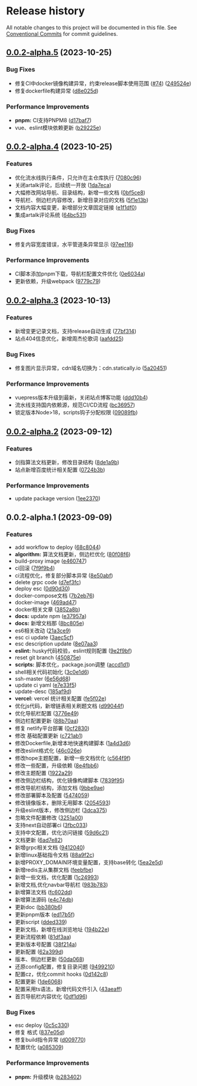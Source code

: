 # Release history

All notable changes to this project will be documented in this file. See [Conventional Commits](https://conventionalcommits.org) for commit guidelines.

<!-- #region recent-alpha -->

## [0.0.2-alpha.5](https://github.com/142vip/JavaScriptCollection/compare/v0.0.2-alpha.4...v0.0.2-alpha.5) (2023-10-25)


### Bug Fixes

* 修复CI中docker镜像构建异常，约束release脚本使用范围 ([#74](https://github.com/142vip/JavaScriptCollection/issues/74)) ([249524e](https://github.com/142vip/JavaScriptCollection/commit/249524e50ba74694f9eebd0dd4cf11b27393aec7))
* 修复dockerfile构建异常 ([d8e025d](https://github.com/142vip/JavaScriptCollection/commit/d8e025ded69b6de9bd93d8f6677b86a712768c37))


### Performance Improvements

* **pnpm:** CI支持PNPM8 ([d17baf7](https://github.com/142vip/JavaScriptCollection/commit/d17baf7642ee91709ea2e83dd51d95089dffe89e))
* vue、eslint模块依赖更新 ([b29225e](https://github.com/142vip/JavaScriptCollection/commit/b29225e8ef0e3763cfee8d4fbdc36ea6595626de))

## [0.0.2-alpha.4](https://github.com/142vip/JavaScriptCollection/compare/v0.0.2-alpha.3...v0.0.2-alpha.4) (2023-10-25)


### Features

* 优化流水线执行条件，只允许在主仓库执行 ([7080c96](https://github.com/142vip/JavaScriptCollection/commit/7080c96afa67535e986baef9693f6447d79be350))
* 关闭artalk评论，后续统一开放 ([1da7eca](https://github.com/142vip/JavaScriptCollection/commit/1da7ecad8d62bd27919c6aec7e390227864dd878))
* 大幅修改网站导航、目录结构，新增一些文档 ([0bf5ce8](https://github.com/142vip/JavaScriptCollection/commit/0bf5ce88fbedc42143d46404cf6cfa8ab2b0d2cd))
* 导航栏、侧边栏内容修改，新增目录对应的文档 ([5f1e13b](https://github.com/142vip/JavaScriptCollection/commit/5f1e13b3bb1c3978831a6119a006b5db9e39ed90))
* 文档内容大幅变更，新增部分文章固定链接 ([e1f1df0](https://github.com/142vip/JavaScriptCollection/commit/e1f1df06a22ac3fe4c329acefca035b914542346))
* 集成artalk评论系统 ([64bc531](https://github.com/142vip/JavaScriptCollection/commit/64bc5319e2d73d9c9047e823ed0edcea2358554b))


### Bug Fixes

* 修复内容宽度错误，水平管道条异常显示 ([97ee116](https://github.com/142vip/JavaScriptCollection/commit/97ee116c654597cdcf06b3f62c940f371422d193))


### Performance Improvements

* CI脚本添加pnpm下载，导航栏配置文件优化 ([0e6034a](https://github.com/142vip/JavaScriptCollection/commit/0e6034a286cb3c5362df4440562cf1d0ddf03d06))
* 更新依赖，升级webpack ([9779c79](https://github.com/142vip/JavaScriptCollection/commit/9779c79b9b6869fc8d8d2b03e8b3e3599f46868a))

## [0.0.2-alpha.3](https://github.com/142vip/JavaScriptCollection/compare/v0.0.2-alpha.2...v0.0.2-alpha.3) (2023-10-13)


### Features

* 新增变更记录文档，支持release自动生成 ([77bf314](https://github.com/142vip/JavaScriptCollection/commit/77bf314d715a7b01cd8fe90e1691a9b13d192b68))
* 站点404信息优化，新增周杰伦歌词 ([aafdd25](https://github.com/142vip/JavaScriptCollection/commit/aafdd25f0726ce730e463529739eaf6bedda30c6))


### Bug Fixes

* 修复图片显示异常，cdn域名切换为：cdn.statically.io ([5a20451](https://github.com/142vip/JavaScriptCollection/commit/5a204516805dc1cd173c9434a5e4e5b25c62d858))


### Performance Improvements

* vuepress版本升级到最新，关闭站点博客功能 ([ddd10b4](https://github.com/142vip/JavaScriptCollection/commit/ddd10b41a6ee71bb76bed67aabdf4ed4a9441a6c))
* 流水线支持国内依赖源，规范CI/CD流程 ([bc36957](https://github.com/142vip/JavaScriptCollection/commit/bc369576e9f08d25139cbe1d118b052f5da4faf9))
* 锁定版本Node>18，scripts钩子分配权限 ([09089fb](https://github.com/142vip/JavaScriptCollection/commit/09089fb6d022c50034129a77e772da284c513b03))

## [0.0.2-alpha.2](https://github.com/142vip/JavaScriptCollection/compare/v0.0.2-alpha.1...v0.0.2-alpha.2) (2023-09-12)


### Features

* 剑指算法文档更新，修改目录结构 ([8de1a9b](https://github.com/142vip/JavaScriptCollection/commit/8de1a9b45da47622612ff6fcc1b9c407ac5254be))
* 站点新增百度统计相关配置 ([0724b3b](https://github.com/142vip/JavaScriptCollection/commit/0724b3b08a723601642eee238310cc0ef6508c8c))


### Performance Improvements

* update package version ([1ee2370](https://github.com/142vip/JavaScriptCollection/commit/1ee2370107265b68ef39b3571f9cb1f5a9f33c68))

## 0.0.2-alpha.1 (2023-09-09)


### Features

* add workflow to deploy ([68c8044](https://github.com/142vip/JavaScriptCollection/commit/68c8044079c75b2b7926e633b1c06ca7ff57acc3))
* **algorithm:** 算法文档更新，侧边栏优化 ([80f08f6](https://github.com/142vip/JavaScriptCollection/commit/80f08f66dd98e3a511f6ac48f1f55bca8bbc6655))
* build-proxy image ([e460747](https://github.com/142vip/JavaScriptCollection/commit/e460747d5719490c659a6b015418a4daa7179d89))
* ci回滚 ([7f9f9b4](https://github.com/142vip/JavaScriptCollection/commit/7f9f9b46bd0738bc2ecd2c676b6c073e2c1a9c3f))
* ci流程优化，修复部分脚本异常 ([8e50abf](https://github.com/142vip/JavaScriptCollection/commit/8e50abfc505a36be3f31d5ac4e17dceb72a80981))
* delete grpc code ([d7ef3fc](https://github.com/142vip/JavaScriptCollection/commit/d7ef3fcf382efd7053ed4d821b78fe0735f11c4a))
* deploy esc ([0d90d30](https://github.com/142vip/JavaScriptCollection/commit/0d90d30268ca823ac2f4c5afedd25ef4add669da))
* docker-compose文档 ([7b2eb76](https://github.com/142vip/JavaScriptCollection/commit/7b2eb762f69089469c3e3ea74b5bcc4fd9b45d42))
* docker-image ([469ad47](https://github.com/142vip/JavaScriptCollection/commit/469ad473bad01b522c098a2b932aa6bbc835707b))
* docker相关文章 ([3852a8b](https://github.com/142vip/JavaScriptCollection/commit/3852a8b50cfe6d2047ab2551bf52e3927da9ca91))
* **docs:** update npm ([e37957a](https://github.com/142vip/JavaScriptCollection/commit/e37957a2c5f45ae8b1976f633afc91ba606acebc))
* **docs:** 新增文档那 ([8bc805e](https://github.com/142vip/JavaScriptCollection/commit/8bc805e68fea1f7b4e1fac31382fa34554ee55d7))
* es6相关改动 ([21a3ce9](https://github.com/142vip/JavaScriptCollection/commit/21a3ce97fb560d9f35693ec7bb7496827dd993bb))
* esc ci update ([3aec5cf](https://github.com/142vip/JavaScriptCollection/commit/3aec5cfd0cc40941bf1975d9204f72234b59ec22))
* esc description update ([8e07aa3](https://github.com/142vip/JavaScriptCollection/commit/8e07aa371d1366789360c0dd5fbcca47f3ae3c75))
* **eslint:** husky代码校验，eslint规则配置 ([9e2f9bf](https://github.com/142vip/JavaScriptCollection/commit/9e2f9bfeea919317eb7f4a4a8e9eb41474976aa8))
* reset git branch ([450875e](https://github.com/142vip/JavaScriptCollection/commit/450875ef3ee9a626bf8a0617383cd5fc401a2395))
* **scripts:** 脚本优化，package.json调整 ([accd1d1](https://github.com/142vip/JavaScriptCollection/commit/accd1d19f0a0e57176557babfb6e416d21a3949d))
* shell相关代码初始化 ([3c0e1d6](https://github.com/142vip/JavaScriptCollection/commit/3c0e1d697c7a99d155e1b369da10b2d8d1850caf))
* ssh-master ([6e56d68](https://github.com/142vip/JavaScriptCollection/commit/6e56d68b5be1e8ac912bf047cb8a7fefc105be2d))
* update ci yaml ([e7e33f5](https://github.com/142vip/JavaScriptCollection/commit/e7e33f56ad20820ced703567690c84bc4a9070c6))
* update-desc ([185af9d](https://github.com/142vip/JavaScriptCollection/commit/185af9db8762d9cd394bad944a66e6a2d672afee))
* **vercel:** vercel 统计相关配置 ([fe5f02e](https://github.com/142vip/JavaScriptCollection/commit/fe5f02ed5b921b26105233653ef66d9eef932430))
* 优化js代码，新增链表相关刷题文档 ([d99044f](https://github.com/142vip/JavaScriptCollection/commit/d99044f1ffc643b14b8c41cc63f6e9bab105b71b))
* 优化导航栏配置 ([3776e49](https://github.com/142vip/JavaScriptCollection/commit/3776e49ffb1f2c1813c5f96e552649925183444c))
* 侧边栏配置更新 ([88b70aa](https://github.com/142vip/JavaScriptCollection/commit/88b70aad92b365b2bce92062b867b6edb1e377cc))
* 修复 netlify平台部署 ([0cf2830](https://github.com/142vip/JavaScriptCollection/commit/0cf2830fe4d00de0733eff89a970886d29475d70))
* 修改 基础配置更新 ([c721ab1](https://github.com/142vip/JavaScriptCollection/commit/c721ab11f36fcd4af7dd02409169f0639fff3ba6))
* 修改Dockerfile,新增本地快速构建脚本 ([1a4d3d6](https://github.com/142vip/JavaScriptCollection/commit/1a4d3d697e3cea1fbfd2e9bf7f2e48d5a8e58667))
* 修改eslint格式化 ([46c026e](https://github.com/142vip/JavaScriptCollection/commit/46c026e86246b39d8b6238260d0f96e2d65e9f3a))
* 修改hope主题配置，新增一些文档优化 ([c564f9f](https://github.com/142vip/JavaScriptCollection/commit/c564f9f8443eb47498ac2efe076a2c822fb0384a))
* 修改一些配置，升级依赖 ([8e4fbb6](https://github.com/142vip/JavaScriptCollection/commit/8e4fbb655cbc6b8f424cc3b6a81d0465e30c4a12))
* 修改主题配置 ([1922a29](https://github.com/142vip/JavaScriptCollection/commit/1922a29e9358373b92667465474dce77654a854d))
* 修改侧边栏结构，优化镜像构建脚本 ([7839f95](https://github.com/142vip/JavaScriptCollection/commit/7839f95e11e93f8d3c48a7c2a33919d2d1683000))
* 修改导航栏结构，添加文档 ([9bbe9ae](https://github.com/142vip/JavaScriptCollection/commit/9bbe9aed4b9885f927f4df8c390570e1fc17b3fb))
* 修改部署脚本及配置 ([5474059](https://github.com/142vip/JavaScriptCollection/commit/54740596dfa0e7391c9a464e9884138425ce6aab))
* 修改镜像版本，删除无用脚本 ([2054593](https://github.com/142vip/JavaScriptCollection/commit/2054593e3031892ad5b99445622c4bc1ec592967))
* 升级eslint版本，修改侧边栏 ([3dca375](https://github.com/142vip/JavaScriptCollection/commit/3dca3756c14b238320cee914ac789facbd9881dc))
* 忽略文件配置修改 ([3251a00](https://github.com/142vip/JavaScriptCollection/commit/3251a0093db0631bbc7c8859ac7027d914e588b6))
* 支持next自动部署ci ([3fbc033](https://github.com/142vip/JavaScriptCollection/commit/3fbc033022098099fd6d24757d097d979d9e5fb8))
* 支持中文配置，优化访问链接 ([59d6c21](https://github.com/142vip/JavaScriptCollection/commit/59d6c21308f0b00ea834836f5f6448b73172e71d))
* 文档更新 ([6ad7e82](https://github.com/142vip/JavaScriptCollection/commit/6ad7e82d56083d8f22380816ef13f1b5a9f79f64))
* 新增grpc相关文档 ([9412040](https://github.com/142vip/JavaScriptCollection/commit/9412040a6c50f2918fedb784e364d907bf646057))
* 新增linux基础指令文档 ([88a9f2c](https://github.com/142vip/JavaScriptCollection/commit/88a9f2c0ec40e957e8818c96a8c75985de73369c))
* 新增PROXY_DOMAIN环境变量配置，支持base转化 ([5ea2e5d](https://github.com/142vip/JavaScriptCollection/commit/5ea2e5d3537e3ded6a57aff83bdae985316c7f3a))
* 新增redis主从集群文档 ([feebfbe](https://github.com/142vip/JavaScriptCollection/commit/feebfbea121c2bbacdaef751178a042cbbb1f6a5))
* 新增一些文档，优化配置 ([1c24993](https://github.com/142vip/JavaScriptCollection/commit/1c24993ec78cd87abc927317af31fe0064b262c0))
* 新增文档,优化navbar导航栏 ([983b783](https://github.com/142vip/JavaScriptCollection/commit/983b7839e2be4588b1ac680a0f2692d1f7343b88))
* 新增算法文档 ([fc602dd](https://github.com/142vip/JavaScriptCollection/commit/fc602ddb27847a43e2668a40e5e516df8674819a))
* 新增算法源码 ([e4c74db](https://github.com/142vip/JavaScriptCollection/commit/e4c74dba01bfea775d59d8002897bc7db108f0f3))
* 更新doc ([bb380b6](https://github.com/142vip/JavaScriptCollection/commit/bb380b6b488ba2e9ba0a34a3c1ba70c54213bfda))
* 更新pnpm版本 ([ed17b5f](https://github.com/142vip/JavaScriptCollection/commit/ed17b5f70d56014725fdd9e00fdc33e5eca56e8f))
* 更新script ([dded339](https://github.com/142vip/JavaScriptCollection/commit/dded339815598a06c794c3f6997e1f6acf72082e))
* 更新文档，新增在线浏览地址 ([194b22e](https://github.com/142vip/JavaScriptCollection/commit/194b22e44e26777262c0f6beb601ccdc00e9b168))
* 更新流程依赖 ([81df3aa](https://github.com/142vip/JavaScriptCollection/commit/81df3aa28c1ab703532a1ef008e916632b3b820e))
* 更新版本号配置 ([38f214a](https://github.com/142vip/JavaScriptCollection/commit/38f214aef038d6c4c94c569350d055c7bfc22364))
* 更新配置 ([62a399d](https://github.com/142vip/JavaScriptCollection/commit/62a399dc651d1cf37749575afe25ab2cb18a38b2))
* 版本、侧边栏更新 ([50da068](https://github.com/142vip/JavaScriptCollection/commit/50da06817a2d2358bf118f9f48ac6fe36c6fcc01))
* 还原config配置，修复目录问题 ([9499210](https://github.com/142vip/JavaScriptCollection/commit/949921082b793d1aa227b585651d9469184c502b))
* 配置cz，优化commit hooks ([0d142c8](https://github.com/142vip/JavaScriptCollection/commit/0d142c8fc01f7a01aa3bd5f2d7271788113a31e9))
* 配置更新 ([1de6068](https://github.com/142vip/JavaScriptCollection/commit/1de6068d886c9f26d43ce95548b96105474d836f))
* 配置采用ts语法，新增代码文件引入 ([43aeaff](https://github.com/142vip/JavaScriptCollection/commit/43aeaff341a6c09acea4292c7d3deecd8613aabb))
* 首页导航栏内容优化 ([0df1d96](https://github.com/142vip/JavaScriptCollection/commit/0df1d968b099f467e6e83f30b04eb4d717b99978))


### Bug Fixes

* esc deploy ([0c5c330](https://github.com/142vip/JavaScriptCollection/commit/0c5c3300583056f344e18382d54d4ee143978155))
* 修复 格式 ([837e05d](https://github.com/142vip/JavaScriptCollection/commit/837e05d42c333044bee413e4f15f2e49406c08d3))
* 修复build指令异常 ([d009770](https://github.com/142vip/JavaScriptCollection/commit/d0097705dd534716c210ef0c531873ee438c469d))
* 配置优化 ([a085309](https://github.com/142vip/JavaScriptCollection/commit/a0853096156e2eb890ad3187edfa0fae5f599e00))


### Performance Improvements

* **pnpm:** 升级模块 ([b283402](https://github.com/142vip/JavaScriptCollection/commit/b2834025a4de2162d25f7694be75585dd4244ef5))

<!-- #endregion recent-alpha -->
